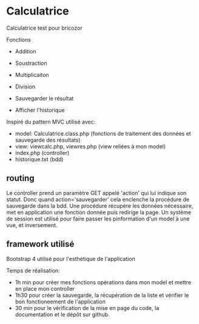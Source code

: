 # Calculatrice
 Calculatrice test pour bricozor

Fonctions
- Addition
- Soustraction
- Multiplicaiton
- Division

- Sauvegarder le résultat
- Afficher l'historique

Inspiré du pattern MVC utilisé avec:
- model: Calculatrice.class.php (fonctions de traitement des données et sauvegarde des résultats)
- view: viewcalc.php, viewres.php (view reliées à mon model)
- index.php (controller)
- historique.txt (bdd)

## routing
 Le controller prend un paramètre GET appelé 'action' qui lui indique son statut.
 Donc quand action='sauvegarder' cela enclenche la procédure de sauvegarde dans la bdd.
 Une procédure récupère les données nécessaire, met en application une fonction donnée puis redirige la page.
 Un système de session est utilisé pour faire passer les pinformation d'un model à une vue, et inversement.

## framework utilisé
 Bootstrap 4 utilisé pour l'esthétique de l'application
 
 Temps de réalisation: 
 - 1h min pour créer mes fonctions opérations dans mon model et mettre en place mon controller
 - 1h30 pour créer la sauvegarde, la récupération de la liste et vérifier le bon fonctioneement de l'application
 - 30 min pour le vérification de la mise en page du code, la documentation et le dépôt sur github.
 
